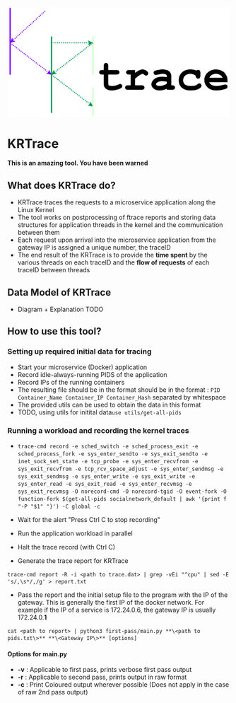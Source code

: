 ![KRTrace LOGO](./assets/KRTraceLogo.png)
# KRTrace
**This is an amazing tool. You have been warned**

## What does KRTrace do?
- KRTrace traces the requests to a microservice application along the Linux Kernel
- The tool works on postprocessing of ftrace reports and storing data structures for application threads in the kernel and the communication between them
- Each request upon arrival into the microservice application from the gateway IP is assigned a unique number, the traceID
- The end result of the KRTrace is to provide the **time spent** by the various threads on each traceID and the **flow of requests** of each traceID between threads

## Data Model of KRTrace
- Diagram + Explanation TODO

## How to use this tool?
### Setting up required initial data for tracing
- Start your microservice (Docker) application
- Record idle-always-running PIDS of the application
- Record IPs of the running containers
- The resulting file should be in the format should be in the format : `PID Container_Name Container_IP Container_Hash` separated by whitespace
- The provided utils can be used to obtain the data in this format
- TODO, using utils for initital data`use utils/get-all-pids`

### Running a workload and recording the kernel traces
- `trace-cmd record -e sched_switch -e sched_process_exit -e sched_process_fork -e sys_enter_sendto -e sys_exit_sendto -e inet_sock_set_state -e tcp_probe -e sys_enter_recvfrom -e sys_exit_recvfrom -e tcp_rcv_space_adjust -e sys_enter_sendmsg -e sys_exit_sendmsg -e sys_enter_write -e sys_exit_write -e sys_enter_read -e sys_exit_read -e sys_enter_recvmsg -e sys_exit_recvmsg -O norecord-cmd -O norecord-tgid -O event-fork -O function-fork $(get-all-pids socialnetwork_default | awk '{print
f "-P "$1" "}') -C global -c`
- Wait for the alert "Press Ctrl C to stop recording"
- Run the application workload in parallel
- Halt the trace record (with Ctrl C)


- Generate the trace report for KRTrace
```shell
trace-cmd report -R -i <path to trace.dat> | grep -vEi "^cpu" | sed -E 's/,\s*/,/g' > report.txt
```

- Pass the report and the initial setup file to the program with the IP of the gateway. This is generally the first IP of the docker network. For example if the IP of a service is 172.24.0.6, the gateway IP is usually 172.24.0.**1**
```shell
cat <path to report> | python3 first-pass/main.py **\<path to pids.txt\>** **\<Gateway IP\>** [options]
```

 #### Options for main.py
- **-v** : Applicable to first pass, prints verbose first pass output
- **-r** : Applicable to second pass, prints output in raw format
- **-c** : Print Coloured output wherever possible (Does not apply in the case of raw 2nd pass output)


